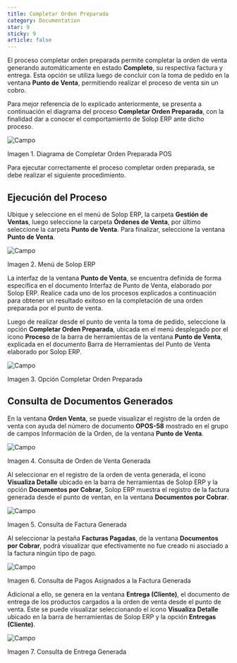 ```yaml
---
title: Completar Orden Preparada
category: Documentation
star: 9
sticky: 9
article: false
---
```


El proceso completar orden preparada permite completar la orden de venta generando automáticamente en estado **Completo**, su respectiva factura y entrega. Esta opción se utiliza luego de concluir con la toma de pedido en la ventana **Punto de Venta**, permitiendo realizar el proceso de venta sin un cobro.

Para mejor referencia de lo explicado anteriormente, se presenta a continuación el diagrama del proceso **Completar Orden Preparada**, con la finalidad dar a conocer el comportamiento de Solop ERP ante dicho proceso.

![Campo](/assets/img/docs/pdv-management/pdm-pdv-image55.png)

Imagen 1. Diagrama de Completar Orden Preparada POS

Para ejecutar correctamente el proceso completar orden preparada, se debe realizar el siguiente procedimiento.

## Ejecución del Proceso

Ubique y seleccione en el menú de Solop ERP, la carpeta **Gestión de Ventas**, luego seleccione la carpeta **Órdenes de Venta**, por último seleccione la carpeta **Punto de Venta**. Para finalizar, seleccione la ventana **Punto de Venta**.

![Campo](/assets/img/docs/pdv-management/pdm-pdv-image56.png)

Imagen 2. Menú de Solop ERP

La interfaz de la ventana **Punto de Venta**, se encuentra definida de forma específica en el documento Interfaz de Punto de Venta, elaborado por Solop ERP. Realice cada uno de los procesos explicados a continuación para obtener un resultado exitoso en la completación de una orden preparada por el punto de venta.

Luego de realizar desde el punto de venta la toma de pedido, seleccione la opción **Completar Orden Preparada**, ubicada en el menú desplegado por el icono **Proceso** de la barra de herramientas de la ventana **Punto de Venta**, explicada en el documento Barra de Herramientas del Punto de Venta elaborado por Solop ERP.

![Campo](/assets/img/docs/pdv-management/pdm-pdv-image57.png)

Imagen 3. Opción Completar Orden Preparada

## Consulta de Documentos Generados

En la ventana **Orden Venta**, se puede visualizar el registro de la orden de venta con ayuda del número de documento **OPOS-58** mostrado en el grupo de campos Información de la Orden, de la ventana **Punto de Venta**.

![Campo](/assets/img/docs/pdv-management/pdm-pdv-image58.png)

Imagen 4. Consulta de Orden de Venta Generada

Al seleccionar en el registro de la orden de venta generada, el icono **Visualiza Detalle** ubicado en la barra de herramientas de Solop ERP y la opción **Documentos por Cobrar**, Solop ERP muestra el registro de la factura generada desde el punto de ventan, en la ventana **Documentos por Cobrar**.

![Campo](/assets/img/docs/pdv-management/pdm-pdv-image59.png)

Imagen 5. Consulta de Factura Generada

Al seleccionar la pestaña **Facturas Pagadas**, de la ventana **Documentos por Cobrar**, podrá visualizar que efectivamente no fue creado ni asociado a la factura ningún tipo de pago.

![Campo](/assets/img/docs/pdv-management/pdm-pdv-image60.png)

Imagen 6. Consulta de Pagos Asignados a la Factura Generada

Adicional a ello, se genera en la ventana **Entrega (Cliente)**, el documento de entrega de los productos cargados a la orden de venta desde el punto de venta. Este se puede visualizar seleccionando el icono **Visualiza Detalle** ubicado en la barra de herramientas de Solop ERP y la opción **Entregas (Cliente)**.

![Campo](/assets/img/docs/pdv-management/pdm-pdv-image61.png)

Imagen 7. Consulta de Entrega Generada
